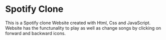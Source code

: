 # Spotify Clone
 This is a Spotify clone Website created with Html, Css and JavaScript. Website has the functunality to play as well as change songs by clicking on forward and backward icons.

